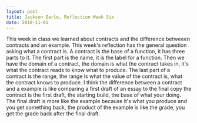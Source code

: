 ```yaml
---
layout: post
title: Jackson Earle, Reflection Week Six
date: 2018-11-01
---
```

This week in class we learned about contracts and the difference betweeen contracts and an example. This week's reflection has the general question asking what a contract is. A contract is the base of a function, it has three parts to it. The first part is the name, it is the label for a function. Then we have the domain of a contract, the domain is what the contract takes in, it's what the contract reads to know what to produce. The last part of a contract is the range, the range is what the value of the contract is, what the contract knows to produce. I think the difference between a contract and a example is like comparing a first draft of an essay to the final copy the contract is the first draft, the starting build, the base of what your doing. The final draft is more like the example because it's what you produce and you get something back, the product of the example is like the grade, you get the grade back after the final draft.
